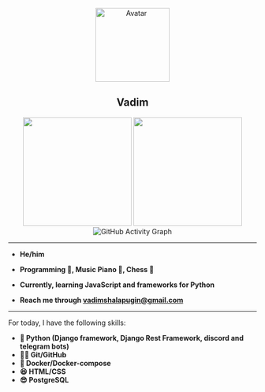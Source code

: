 <p align="center">
  <img width="150px" src="https://avatars.githubusercontent.com/u/106238244?v=4" align="center" alt="Avatar">
  <h2 align="center">
    <a href"https://github.com/vadushkin">Vadim</a>
  </h2>
  
<p align="center">
  
  <img height="220px" src="https://github-readme-stats.vercel.app/api?username=vadushkin&count_private=true&hide_title=true&include_all_commits=true&show_icons=true">
  
  <img height="220px" src="https://wakatime.com/share/@Vadushkin/a554d3ab-c8ec-42bc-84df-ed4474c0c84c.svg">
  
  <br/>

  <img alt="GitHub Activity Graph" src="https://activity-graph.herokuapp.com/graph?username=Vadushkin&theme=xcode">
  
</p>

---

- **He/him**

- **Programming 💼, Music Piano 🎹, Chess 🥇**

- **Currently, learning JavaScript and frameworks for Python**

- **Reach me through [vadimshalapugin@gmail.com](mailto:vadimshalapugin@gmail.com)**

---

For today, I have the following skills:

* **🐍 Python (Django framework, Django Rest Framework, discord and telegram bots)**
* **🐱‍👤 Git/GitHub**
* **🐋 Docker/Docker-compose**
* **😆 HTML/CSS**
* **😎 PostgreSQL**
